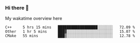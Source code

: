 ### Hi there 👋

<!--
**Jassy930/Jassy930** is a ✨ _special_ ✨ repository because its `README.md` (this file) appears on your GitHub profile.

Here are some ideas to get you started:

- 🔭 I’m currently working on ...
- 🌱 I’m currently learning ...
- 👯 I’m looking to collaborate on ...
- 🤔 I’m looking for help with ...
- 💬 Ask me about ...
- 📫 How to reach me: ...
- 😄 Pronouns: ...
- ⚡ Fun fact: ...
-->

My wakatime overview here
<!--START_SECTION:waka-->
```text
C++     5 hrs 15 mins   ██████████████████░░░░░░░   72.09 % 
Other   1 hr 5 mins     ███▓░░░░░░░░░░░░░░░░░░░░░   15.07 % 
CMake   55 mins         ███▒░░░░░░░░░░░░░░░░░░░░░   12.78 % 
```
<!--END_SECTION:waka-->

